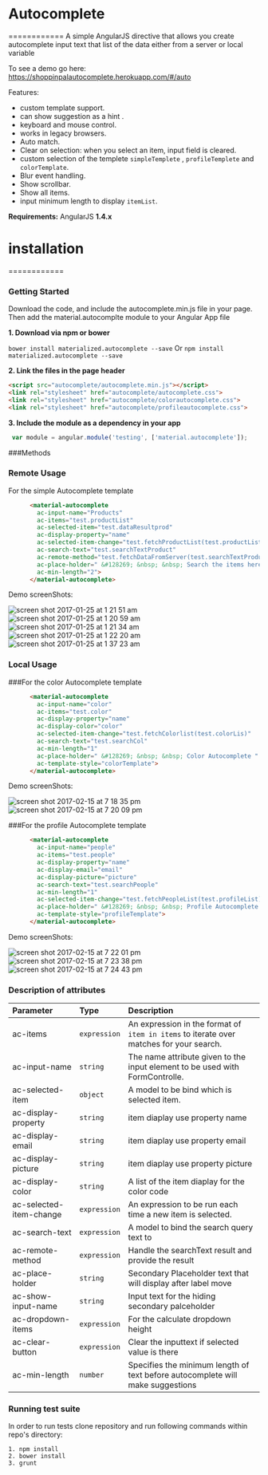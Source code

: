 # Autocomplete
============
A simple AngularJS directive that allows you create autocomplete input text that list of the data either from a server or local variable

To see a demo go here: https://shoppinpalautocomplete.herokuapp.com/#/auto

Features:
* custom template support.
* can show suggestion as a hint .
* keyboard and mouse control.
* works in legacy browsers.
* Auto match.
* Clear on selection: when you select an item, input field is cleared.
* custom selection of the templete ```simpleTemplete``` , ```profileTemplete``` and ```colorTemplate```.
* Blur event handling.
* Show scrollbar.
* Show all items.
* input minimum length to display ```itemList```.

**Requirements:** AngularJS **1.4.x**

# installation 
============
### Getting Started
Download the code, and include the autocomplete.min.js file in your page. Then add the material.autocomplte module to your Angular App file

**1. Download via npm or bower**


`bower install materialized.autocomplete --save`
Or
`npm install materialized.autocomplete --save`

**2. Link the files in the page header**
```html
<script src="autocomplete/autocomplete.min.js"></script>
<link rel="stylesheet" href="autocomplete/autocomplete.css">
<link rel="stylesheet" href="autocomplete/colorautocomplete.css">
<link rel="stylesheet" href="autocomplete/profileautocomplete.css">
```


**3. Include the module as a dependency in your app**

```javascript
 var module = angular.module('testing', ['material.autocomplete']);
```
###Methods


### Remote Usage 

For the simple Autocomplete template 
```html
      <material-autocomplete
        ac-input-name="Products"
        ac-items="test.productList"
        ac-selected-item="test.dataResultprod"
        ac-display-property="name"
        ac-selected-item-change="test.fetchProductList(test.productList)"
        ac-search-text="test.searchTextProduct"
        ac-remote-method="test.fetchDataFromServer(test.searchTextProduct)"
        ac-place-holder=" &#128269; &nbsp; &nbsp; Search the items here...."
        ac-min-length="2">
      </material-autocomplete> 
```

Demo screenShots:


![screen shot 2017-01-25 at 1 21 51 am](https://cloud.githubusercontent.com/assets/24220012/22264264/5afdb872-e29d-11e6-99cf-6e53d0de925d.png)
![screen shot 2017-01-25 at 1 20 59 am](https://cloud.githubusercontent.com/assets/24220012/22264262/57b14ec2-e29d-11e6-9e83-7f331223172a.png)
![screen shot 2017-01-25 at 1 21 34 am](https://cloud.githubusercontent.com/assets/24220012/22264263/591adb70-e29d-11e6-9862-8ca586b82cd0.png)
![screen shot 2017-01-25 at 1 22 20 am](https://cloud.githubusercontent.com/assets/24220012/22264273/5fc74378-e29d-11e6-9728-1da41b3bde49.png)
![screen shot 2017-01-25 at 1 37 23 am](https://cloud.githubusercontent.com/assets/24220012/22264679/e1f3af48-e29e-11e6-962a-9895cbf00b14.png)

### Local Usage 
###For the color Autocomplete template 

```html
      <material-autocomplete
        ac-input-name="color"
        ac-items="test.color"
        ac-display-property="name"
        ac-display-color="color"
        ac-selected-item-change="test.fetchColorlist(test.colorLis)"
        ac-search-text="test.searchCol"
        ac-min-length="1"
        ac-place-holder=" &#128269; &nbsp; &nbsp; Color Autocomplete "
        ac-template-style="colorTemplate">
      </material-autocomplete>
```
Demo screenShots:


![screen shot 2017-02-15 at 7 18 35 pm](https://cloud.githubusercontent.com/assets/24220012/22977171/960f7f5a-f3b3-11e6-8dd1-5e26edf6c1b9.png)
![screen shot 2017-02-15 at 7 20 09 pm](https://cloud.githubusercontent.com/assets/24220012/22977242/d22e31ac-f3b3-11e6-8fcf-add52b2d1f62.png)

###For the profile Autocomplete template 
```html
      <material-autocomplete
        ac-input-name="people"
        ac-items="test.people"
        ac-display-property="name"
        ac-display-email="email"
        ac-display-picture="picture"
        ac-search-text="test.searchPeople"
        ac-min-length="1"
        ac-selected-item-change="test.fetchPeopleList(test.profileList)"
        ac-place-holder=" &#128269; &nbsp; &nbsp; Profile Autocomplete "
        ac-template-style="profileTemplate">
      </material-autocomplete>

```
Demo screenShots:

![screen shot 2017-02-15 at 7 22 01 pm](https://cloud.githubusercontent.com/assets/24220012/22977303/1835d380-f3b4-11e6-8e53-71dc0e99f2b0.png)
![screen shot 2017-02-15 at 7 23 38 pm](https://cloud.githubusercontent.com/assets/24220012/22977351/4bc7412a-f3b4-11e6-8e92-591336228130.png)
![screen shot 2017-02-15 at 7 24 43 pm](https://cloud.githubusercontent.com/assets/24220012/22977377/6fdb079a-f3b4-11e6-9109-4f644a2f5039.png)



### Description of attributes
| Parameter | Type | Description | 
| :------------- |:-------------| :----- | 
| ac-items | `expression` | An expression in the format of `item in items` to iterate over matches for your search. |
|ac-input-name|`string`|The name attribute given to the input element to be used with FormControlle.|
|ac-selected-item|`object`| A model to be bind which is selected item.|
|ac-display-property|`string`|  item diaplay use property name |
|ac-display-email|`string`| item diaplay use property email |
|ac-display-picture|`string`| item diaplay use property picture|
|ac-display-color|`string`|A list of the item diaplay for the color code|
|ac-selected-item-change|`expression`|An expression to be run each time a new item is selected.|
|ac-search-text|`expression`| A model to bind the search query text to |
|ac-remote-method|`expression`|Handle the searchText result and provide the result|
|ac-place-holder|`string`|Secondary Placeholder text that will display after label move|
|ac-show-input-name|`string`|Input text for the hiding secondary palceholder|
|ac-dropdown-items|`expression`|For the calculate dropdown height |
|ac-clear-button|`expression`|Clear the inputtext if selected value is there|
|ac-min-length|`number`|Specifies the minimum length of text before autocomplete will make suggestions|



### Running test suite

In order to run tests clone repository and run following commands within
repo's directory:

```
1. npm install
2. bower install
3. grunt
```

